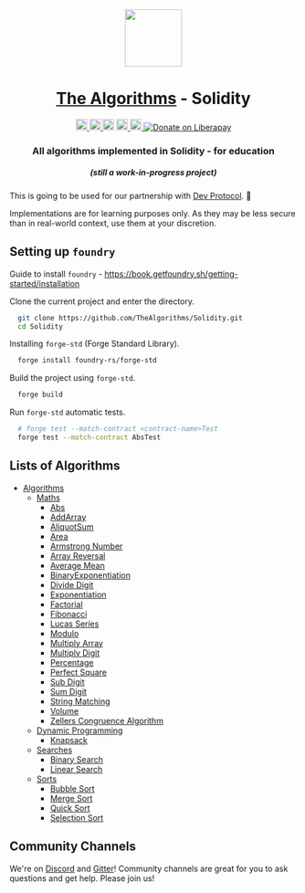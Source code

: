 <div align="center">
<!-- Title: -->
  <a href="https://github.com/TheAlgorithms/">
    <img src="https://raw.githubusercontent.com/TheAlgorithms/website/1cd824df116b27029f17c2d1b42d81731f28a920/public/logo.svg" height="100">
  </a>
  <h1><a href="https://github.com/TheAlgorithms/">The Algorithms</a> - Solidity</h1>
<!-- Labels: -->
  <!-- First row: -->
  <a href="https://gitpod.io/#https://github.com/TheAlgorithms/Solidity">
    <img src="https://img.shields.io/badge/Gitpod-Ready--to--Code-blue?logo=gitpod&style=flat-square" height="20" alt="Gitpod Ready-to-Code">
  </a>
  <a href="https://github.com/TheAlgorithms/Solidity/blob/master/CONTRIBUTING.md">
    <img src="https://img.shields.io/static/v1.svg?label=Contributions&message=Welcome&color=0059b3&style=flat-square" height="20" alt="Contributions Welcome">
  </a>
  <img src="https://img.shields.io/github/repo-size/TheAlgorithms/Solidity.svg?label=Repo%20size&style=flat-square" height="20">
  <a href="https://discord.gg/c7MnfGFGa6">
    <img src="https://img.shields.io/discord/808045925556682782.svg?logo=discord&colorB=7289DA&style=flat-square" height="20" alt="Discord chat">
  </a>
  <a href="https://gitter.im/TheAlgorithms">
    <img src="https://img.shields.io/badge/Chat-Gitter-ff69b4.svg?label=Chat&logo=gitter&style=flat-square" height="20" alt="Gitter chat">
  </a>
  <a href="https://liberapay.com/TheAlgorithms/donate">
    <img src="https://liberapay.com/assets/widgets/donate.svg" alt="Donate on Liberapay">
  </a>
<!-- Short description: -->
  <h3>All algorithms implemented in Solidity - for education</h3>
  <h5>(still a work-in-progress project)</h5>

</div>

This is going to be used for our partnership with [Dev Protocol](https://devprotocol.xyz). 🚀

Implementations are for learning purposes only. As they may be less secure than in real-world context, use them at your discretion.

## Setting up `foundry`

Guide to install `foundry` - <https://book.getfoundry.sh/getting-started/installation>

Clone the current project and enter the directory.

```bash
  git clone https://github.com/TheAlgorithms/Solidity.git
  cd Solidity
```

Installing `forge-std` (Forge Standard Library).

```bash
  forge install foundry-rs/forge-std 
```

Build the project using `forge-std`.

```bash 
  forge build
```

Run `forge-std` automatic tests.

```bash 
  # forge test --match-contract <contract-name>Test
  forge test --match-contract AbsTest
```

## Lists of Algorithms

- [Algorithms](./src)
  - [Maths](./src/Maths)
    - [Abs](./src/Maths/Abs.sol)
    - [AddArray](./src/Maths/AddArray.sol)
    - [AliquotSum](./src/Maths/AliquotSum.sol)
    - [Area](./src/Maths/Area.sol)
    - [Armstrong Number](./src/Maths/armstrongNumber.sol)
    - [Array Reversal](./src/Maths/ReverseArray.sol)
    - [Average Mean](./src/Maths/AverageMean.sol)
    - [BinaryExponentiation](./src/Maths/BinaryExponentiation.sol)
    - [Divide Digit](./src/Maths/divideDigit.sol)
    - [Exponentiation](./src/Maths/exponentiation.sol)
    - [Factorial](./src/Maths/factorial.sol)
    - [Fibonacci](./src/Maths/fibonacci.sol)
    - [Lucas Series](./src/Maths/lucasSeries.sol)
    - [Modulo](./src/Maths/modulo.sol)
    - [Multiply Array](./src/Maths/MulArray.sol)
    - [Multiply Digit](./src/Maths/multiplyDigit.sol)
    - [Percentage](./src/Maths/Percentage.sol)
    - [Perfect Square](./src/Maths/perfectSquare.sol)
    - [Sub Digit](./src/Maths/subDigit.sol)
    - [Sum Digit](./src/Maths/subDigit.sol)
    - [String Matching](./src/Maths/stringMatch.sol)
    - [Volume](./src/Maths/volume.sol)
    - [Zellers Congruence Algorithm](./src/Maths/zellersCongruenceAlgorithm.sol)
  - [Dynamic Programming](./src/DynamicProgramming)
    - [Knapsack](./src/DynamicProgramming/Knapsack.sol)
  - [Searches](./src/Searches)
    - [Binary Search](./src/Searches/BinarySearch.sol)
    - [Linear Search](./src/Searches/LinearSearch.sol)
  - [Sorts](./src/Sorts)
    - [Bubble Sort](./src/Sorts/BubbleSort.sol)
    - [Merge Sort](./src/Sorts/MergeSort.sol)
    - [Quick Sort](./src/Sorts/QuickSort.sol)
    - [Selection Sort](./src/Sorts/SelectionSort.sol)

## Community Channels

We're on [Discord](https://discord.gg/c7MnfGFGa6) and [Gitter](https://gitter.im/TheAlgorithms)! Community channels are great for you to ask questions and get help. Please join us!

